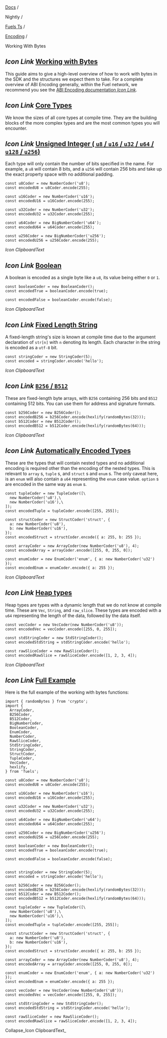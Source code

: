 [Docs](https://docs.fuel.network/) /

Nightly  /

[Fuels Ts](https://docs.fuel.network/docs/nightly/fuels-ts/) /

[Encoding](https://docs.fuel.network/docs/nightly/fuels-ts/encoding/) /

Working With Bytes

## _Icon Link_ [Working with Bytes](https://docs.fuel.network/docs/nightly/fuels-ts/encoding/working-with-bytes/\#working-with-bytes)

This guide aims to give a high-level overview of how to work with bytes in the SDK and the structures we expect them to take. For a complete overview of ABI Encoding generally, within the Fuel network, we recommend you see the [ABI Encoding documentation _Icon Link_](https://docs.fuel.network/docs/specs/abi/).

## _Icon Link_ [Core Types](https://docs.fuel.network/docs/nightly/fuels-ts/encoding/working-with-bytes/\#core-types)

We know the sizes of all core types at compile time. They are the building blocks of the more complex types and are the most common types you will encounter.

## _Icon Link_ [Unsigned Integer ( `u8` / `u16` / `u32` / `u64` / `u128` / `u256`)](https://docs.fuel.network/docs/nightly/fuels-ts/encoding/working-with-bytes/\#unsigned-integer-u8--u16--u32--u64--u128--u256)

Each type will only contain the number of bits specified in the name. For example, a `u8` will contain 8 bits, and a `u256` will contain 256 bits and take up the exact property space with no additional padding.

```fuel_Box fuel_Box-idXKMmm-css
const u8Coder = new NumberCoder('u8');
const encodedU8 = u8Coder.encode(255);

const u16Coder = new NumberCoder('u16');
const encodedU16 = u16Coder.encode(255);

const u32Coder = new NumberCoder('u32');
const encodedU32 = u32Coder.encode(255);

const u64Coder = new BigNumberCoder('u64');
const encodedU64 = u64Coder.encode(255);

const u256Coder = new BigNumberCoder('u256');
const encodedU256 = u256Coder.encode(255);
```

_Icon ClipboardText_

## _Icon Link_ [Boolean](https://docs.fuel.network/docs/nightly/fuels-ts/encoding/working-with-bytes/\#boolean)

A boolean is encoded as a single byte like a `u8`, its value being either `0` or `1`.

```fuel_Box fuel_Box-idXKMmm-css
const booleanCoder = new BooleanCoder();
const encodedTrue = booleanCoder.encode(true);

const encodedFalse = booleanCoder.encode(false);

```

_Icon ClipboardText_

## _Icon Link_ [Fixed Length String](https://docs.fuel.network/docs/nightly/fuels-ts/encoding/working-with-bytes/\#fixed-length-string)

A fixed-length string's size is known at compile time due to the argument declaration of `str[n]` with `n` denoting its length. Each character in the string is encoded as a `utf-8` bit.

```fuel_Box fuel_Box-idXKMmm-css
const stringCoder = new StringCoder(5);
const encoded = stringCoder.encode('hello');
```

_Icon ClipboardText_

## _Icon Link_ [`B256` / `B512`](https://docs.fuel.network/docs/nightly/fuels-ts/encoding/working-with-bytes/\#b256--b512)

These are fixed-length byte arrays, with `B256` containing 256 bits and `B512` containing 512 bits. You can use them for address and signature formats.

```fuel_Box fuel_Box-idXKMmm-css
const b256Coder = new B256Coder();
const encodedB256 = b256Coder.encode(hexlify(randomBytes(32)));
const b512Coder = new B512Coder();
const encodedB512 = b512Coder.encode(hexlify(randomBytes(64)));
```

_Icon ClipboardText_

## _Icon Link_ [Automatically Encoded Types](https://docs.fuel.network/docs/nightly/fuels-ts/encoding/working-with-bytes/\#automatically-encoded-types)

These are the types that will contain nested types and no additional encoding is required other than the encoding of the nested types. This is relevant to `array` s, `tuple` s, and `struct` s and `enum` s. The only caveat here, is an `enum` will also contain a `u64` representing the `enum` case value. `option` s are encoded in the same way as `enum` s.

```fuel_Box fuel_Box-idXKMmm-css
const tupleCoder = new TupleCoder([\
  new NumberCoder('u8'),\
  new NumberCoder('u16'),\
]);
const encodedTuple = tupleCoder.encode([255, 255]);

const structCoder = new StructCoder('struct', {
  a: new NumberCoder('u8'),
  b: new NumberCoder('u16'),
});
const encodedStruct = structCoder.encode({ a: 255, b: 255 });

const arrayCoder = new ArrayCoder(new NumberCoder('u8'), 4);
const encodedArray = arrayCoder.encode([255, 0, 255, 0]);

const enumCoder = new EnumCoder('enum', { a: new NumberCoder('u32') });
const encodedEnum = enumCoder.encode({ a: 255 });
```

_Icon ClipboardText_

## _Icon Link_ [Heap types](https://docs.fuel.network/docs/nightly/fuels-ts/encoding/working-with-bytes/\#heap-types)

Heap types are types with a dynamic length that we do not know at compile time. These are `Vec`, `String`, and `raw_slice`. These types are encoded with a `u64` representing the length of the data, followed by the data itself.

```fuel_Box fuel_Box-idXKMmm-css
const vecCoder = new VecCoder(new NumberCoder('u8'));
const encodedVec = vecCoder.encode([255, 0, 255]);

const stdStringCoder = new StdStringCoder();
const encodedStdString = stdStringCoder.encode('hello');

const rawSliceCoder = new RawSliceCoder();
const encodedRawSlice = rawSliceCoder.encode([1, 2, 3, 4]);
```

_Icon ClipboardText_

## _Icon Link_ [Full Example](https://docs.fuel.network/docs/nightly/fuels-ts/encoding/working-with-bytes/\#full-example)

Here is the full example of the working with bytes functions:

```fuel_Box fuel_Box-idXKMmm-css
import { randomBytes } from 'crypto';
import {
  ArrayCoder,
  B256Coder,
  B512Coder,
  BigNumberCoder,
  BooleanCoder,
  EnumCoder,
  NumberCoder,
  RawSliceCoder,
  StdStringCoder,
  StringCoder,
  StructCoder,
  TupleCoder,
  VecCoder,
  hexlify,
} from 'fuels';

const u8Coder = new NumberCoder('u8');
const encodedU8 = u8Coder.encode(255);

const u16Coder = new NumberCoder('u16');
const encodedU16 = u16Coder.encode(255);

const u32Coder = new NumberCoder('u32');
const encodedU32 = u32Coder.encode(255);

const u64Coder = new BigNumberCoder('u64');
const encodedU64 = u64Coder.encode(255);

const u256Coder = new BigNumberCoder('u256');
const encodedU256 = u256Coder.encode(255);

const booleanCoder = new BooleanCoder();
const encodedTrue = booleanCoder.encode(true);

const encodedFalse = booleanCoder.encode(false);


const stringCoder = new StringCoder(5);
const encoded = stringCoder.encode('hello');

const b256Coder = new B256Coder();
const encodedB256 = b256Coder.encode(hexlify(randomBytes(32)));
const b512Coder = new B512Coder();
const encodedB512 = b512Coder.encode(hexlify(randomBytes(64)));

const tupleCoder = new TupleCoder([\
  new NumberCoder('u8'),\
  new NumberCoder('u16'),\
]);
const encodedTuple = tupleCoder.encode([255, 255]);

const structCoder = new StructCoder('struct', {
  a: new NumberCoder('u8'),
  b: new NumberCoder('u16'),
});
const encodedStruct = structCoder.encode({ a: 255, b: 255 });

const arrayCoder = new ArrayCoder(new NumberCoder('u8'), 4);
const encodedArray = arrayCoder.encode([255, 0, 255, 0]);

const enumCoder = new EnumCoder('enum', { a: new NumberCoder('u32') });
const encodedEnum = enumCoder.encode({ a: 255 });

const vecCoder = new VecCoder(new NumberCoder('u8'));
const encodedVec = vecCoder.encode([255, 0, 255]);

const stdStringCoder = new StdStringCoder();
const encodedStdString = stdStringCoder.encode('hello');

const rawSliceCoder = new RawSliceCoder();
const encodedRawSlice = rawSliceCoder.encode([1, 2, 3, 4]);
```

Collapse_Icon ClipboardText_